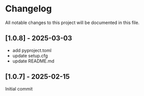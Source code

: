 # Changelog

All notable changes to this project will be documented in this file.

## [1.0.8] - 2025-03-03

- add pyproject.toml
- update setup.cfg
- update README.md

## [1.0.7] - 2025-02-15

Initial commit
